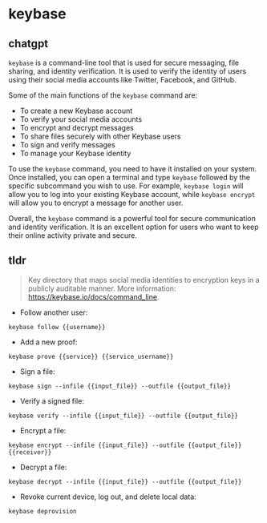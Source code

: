 # keybase 
## chatgpt 
`keybase` is a command-line tool that is used for secure messaging, file sharing, and identity verification. It is used to verify the identity of users using their social media accounts like Twitter, Facebook, and GitHub. 

Some of the main functions of the `keybase` command are:

- To create a new Keybase account
- To verify your social media accounts 
- To encrypt and decrypt messages
- To share files securely with other Keybase users
- To sign and verify messages 
- To manage your Keybase identity 

To use the `keybase` command, you need to have it installed on your system. Once installed, you can open a terminal and type `keybase` followed by the specific subcommand you wish to use. For example, `keybase login` will allow you to log into your existing Keybase account, while `keybase encrypt` will allow you to encrypt a message for another user. 

Overall, the `keybase` command is a powerful tool for secure communication and identity verification. It is an excellent option for users who want to keep their online activity private and secure. 

## tldr 
 
> Key directory that maps social media identities to encryption keys in a publicly auditable manner.
> More information: <https://keybase.io/docs/command_line>.

- Follow another user:

`keybase follow {{username}}`

- Add a new proof:

`keybase prove {{service}} {{service_username}}`

- Sign a file:

`keybase sign --infile {{input_file}} --outfile {{output_file}}`

- Verify a signed file:

`keybase verify --infile {{input_file}} --outfile {{output_file}}`

- Encrypt a file:

`keybase encrypt --infile {{input_file}} --outfile {{output_file}} {{receiver}}`

- Decrypt a file:

`keybase decrypt --infile {{input_file}} --outfile {{output_file}}`

- Revoke current device, log out, and delete local data:

`keybase deprovision`
